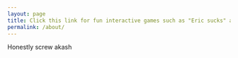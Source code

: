 ```yaml
---
layout: page
title: Click this link for fun interactive games such as "Eric sucks" and "Shit on Eric"
permalink: /about/
---
```


Honestly screw akash
